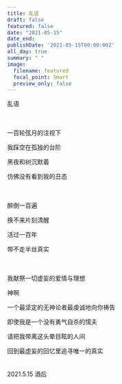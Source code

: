 ```yaml
---
title: 乱语
draft: false
featured: false
date: "2021-05-15"
date_end: 
publishDate: '2021-05-15T00:00:00Z'
all_day: true
summary: " "
image:
  filename: featured
  focal_point: Smart
  preview_only: false
---
```

乱语
<br><br><br>

一百轮弦月的注视下

我踩空在孤独的台阶

黑夜和树沉默着

仿佛没有看到我的丑态<br><br><br>

醉倒一百遍

换不来片刻清醒

活过一百年

带不走半丝真实<br><br><br>

我献祭一切虚妄的爱情与理想

神啊

一个最坚定的无神论者最虔诚地向你祷告

即使我是一个没有勇气自杀的懦夫

请把我带离这头晕目眩的人间

回到最虚妄的回忆里追寻唯一的真实
<br><br><br>
2021.5.15 酒后
